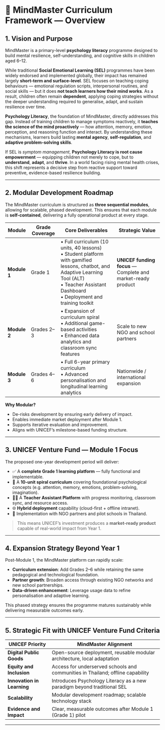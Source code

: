 # 📘 MindMaster Curriculum Framework — Overview

## 1. Vision and Purpose

MindMaster is a primary-level **psychology literacy** programme designed to build mental resilience, self-understanding, and cognitive skills in children aged 6–12.  

While traditional **Social Emotional Learning (SEL)** programmes have been widely endorsed and implemented globally, their impact has remained largely **short-term and surface-level**. SEL focuses on teaching coping behaviours — emotional regulation scripts, interpersonal routines, and social skills — but it does **not teach learners how their mind works**. As a result, children often remain **dependent**, applying coping strategies without the deeper understanding required to generalise, adapt, and sustain resilience over time.

**Psychology Literacy**, the foundation of MindMaster, directly addresses this gap. Instead of training children to manage symptoms reactively, it **teaches the science of the mind proactively** — how attention, memory, emotion, perception, and reasoning function and interact. By understanding these mechanisms, learners build lasting **mental agency**, **self-regulation**, and **adaptive problem-solving skills**.

If SEL is *symptom management*, **Psychology Literacy is root cause empowerment** — equipping children not merely to cope, but to **understand**, **adapt**, and **thrive**. In a world facing rising mental health crises, this shift represents a decisive step from reactive support toward preventive, evidence-based resilience building.

---

## 2. Modular Development Roadmap

The MindMaster curriculum is structured as **three sequential modules**, allowing for scalable, phased development. This ensures that each module is **self-contained**, delivering a fully operational product at every stage.

| Module | Grade Coverage | Core Deliverables | Strategic Value |
|--------|----------------|--------------------|------------------|
| **Module 1** | Grade 1 | • Full curriculum (10 units, 40 lessons)  <br>• Student platform with gamified lessons, chatbot, and Adaptive Learning Tool (ALT) <br>• Teacher Assistant Dashboard <br>• Deployment and training toolkit | **UNICEF funding focus** — Complete and market-ready product |
| **Module 2** | Grades 2–3 | • Expansion of curriculum spiral <br>• Additional game-based activities <br>• Enhanced data analytics and classroom sync features | Scale to new NGO and school partners |
| **Module 3** | Grades 4–6 | • Full 6-year primary curriculum <br>• Advanced personalisation and longitudinal learning analytics | Nationwide / international expansion |

**Why Modular?**  
- De-risks development by ensuring early delivery of impact.  
- Enables immediate market deployment after Module 1.  
- Supports iterative evaluation and improvement.  
- Aligns with UNICEF’s milestone-based funding structure.

---

## 3. UNICEF Venture Fund — Module 1 Focus

The proposed one-year development period will deliver:

- ✅ A **complete Grade 1 learning platform** — fully functional and implementable.  
- 🧠 A **10-unit spiral curriculum** covering foundational psychological concepts (e.g. attention, memory, emotions, problem-solving, imagination).  
- 🧑‍🏫 A **Teacher Assistant Platform** with progress monitoring, classroom sync, and resource access.  
- 🌐 **Hybrid deployment** capability (cloud-first + offline intranet).  
- 🤝 Implementation with NGO partners and pilot schools in Thailand.

> This means UNICEF’s investment produces a **market-ready product** capable of real-world impact from Year 1.

---

## 4. Expansion Strategy Beyond Year 1

Post-Module 1, the MindMaster platform can rapidly scale:

- **Curriculum extension**: Add Grades 2–6 while retaining the same pedagogical and technological foundation.  
- **Partner growth**: Broaden access through existing NGO networks and new school partnerships.  
- **Data-driven enhancement**: Leverage usage data to refine personalisation and adaptive learning.

This phased strategy ensures the programme matures sustainably while delivering measurable outcomes early.

---

## 5. Strategic Fit with UNICEF Venture Fund Criteria

| UNICEF Priority | MindMaster Alignment |
|-----------------|-----------------------|
| **Digital Public Goods** | Open-source deployment, reusable modular architecture, local adaptation |
| **Equity and Inclusion** | Access for underserved schools and communities in Thailand; offline capability |
| **Innovation in Learning** | Introduces Psychology Literacy as a new paradigm beyond traditional SEL |
| **Scalability** | Modular development roadmap; scalable technology stack |
| **Evidence and Impact** | Clear, measurable outcomes after Module 1 (Grade 1) pilot |

---
